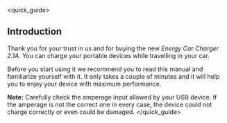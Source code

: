 <quick_guide>
## Introduction

Thank you for your trust in us and for buying the new *Energy Car Charger 2.1A*. You can charge your portable devices while travelling in your car.

Before you start using it we recommend you to read this manual and familiarize yourself with it. It only takes a couple of minutes and it will help you to enjoy your device with maximum performance.


**Note:** Carefully check the amperage input allowed by your USB device. If the amperage is not the
correct one in every case, the device could not charge correctly or even could be damaged.
</quick_guide>
